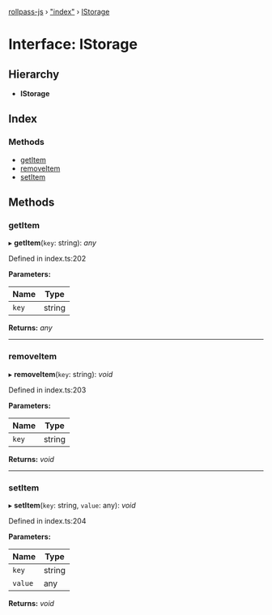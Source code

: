 [rollpass-js](../README.md) › ["index"](../modules/_index_.md) › [IStorage](_index_.istorage.md)

# Interface: IStorage

## Hierarchy

* **IStorage**

## Index

### Methods

* [getItem](_index_.istorage.md#getitem)
* [removeItem](_index_.istorage.md#removeitem)
* [setItem](_index_.istorage.md#setitem)

## Methods

###  getItem

▸ **getItem**(`key`: string): *any*

Defined in index.ts:202

**Parameters:**

Name | Type |
------ | ------ |
`key` | string |

**Returns:** *any*

___

###  removeItem

▸ **removeItem**(`key`: string): *void*

Defined in index.ts:203

**Parameters:**

Name | Type |
------ | ------ |
`key` | string |

**Returns:** *void*

___

###  setItem

▸ **setItem**(`key`: string, `value`: any): *void*

Defined in index.ts:204

**Parameters:**

Name | Type |
------ | ------ |
`key` | string |
`value` | any |

**Returns:** *void*
